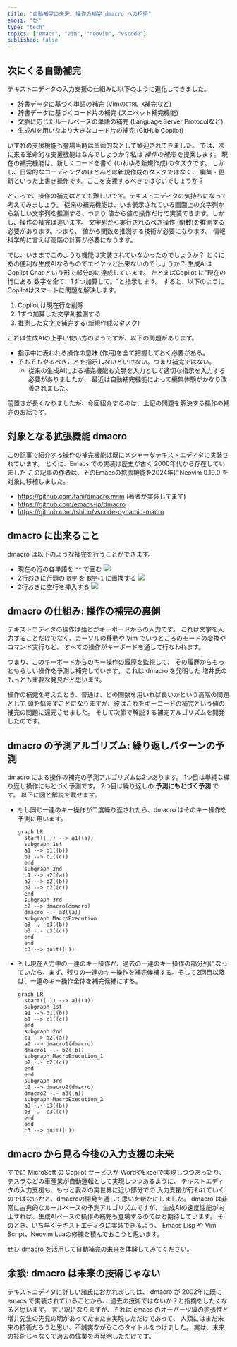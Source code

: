```yaml
---
title: "自動補完の未来: 操作の補完 dmacro への招待"
emoji: "😎"
type: "tech"
topics: ["emacs", "vim", "neovim", "vscode"]
published: false
---
```


## 次にくる自動補完

テキストエディタの入力支援の仕組みは以下のように進化してきました。

- 辞書データに基づく単語の補完 (Vimの`CTRL-X`補完など)
- 辞書データに基づくコード片の補完 (スニペット補完機能)
- 文脈に応じたルールベースの単語の補完 (Language Server Protocolなど)
- 生成AIを用いたより大きなコード片の補完 (GitHub Copilot)

いずれの支援機能も登場当時は革命的なとして歓迎されてきました。
では、次に来る革命的な支援機能はなんでしょうか？私は *操作の補完* を提案します。
現在の補完機能は、新しくコードを書く (いわゆる新規作成)のタスクです。
しかし、日常的なコーディングのほとんどは新規作成のタスクではなく、
編集・更新といった上書き操作です。ここを支援するべきではないでしょうか？

ところで、操作の補完はとても難しいです。テキストエディタの気持ちになって考えてみましょう。
従来の補完機能は、いま表示されている画面上の文字列から新しい文字列を推測する、つまり
値から値の操作だけで実装できます。しかし、操作の補完は違います。
文字列から実行されるべき操作 (関数)を推測する必要があります。つまり、
値から関数を推測する技術が必要になります。
情報科学的に言えば高階の計算が必要になります。

では、いままでこのような機能は実装されていなかったのでしょうか？
とくにあの便利な生成AIなるものでエイヤッと出来ないのでしょうか？
生成AIは Copilot Chat という形で部分的に達成しています。
たとえばCopilot に"現在の行にある 数字を全て、1ずつ加算して。"と指示します。
すると、以下のようにCopilotはスマートに問題を解決します。

1. Copilot は現在行を削除
2. 1ずつ加算した文字列推測する
3. 推測した文字で補完する(新規作成のタスク)

これは生成AIの上手い使い方のようですが、以下の問題があります。

- 指示中に表われる操作の意味 (作用)を全て把握しておく必要がある。
- そもそもやるべきことを指示しないといけない。つまり補完ではない。
  - 従来の生成AIによる補完機能も文脈を入力として適切な指示を入力する必要がありましたが、
    最近は自動補完機能によって編集体験がかなり改善されました。

前置きが長くなりましたが、今回紹介するのは、上記の問題を解決する操作の補完のお話です。

## 対象となる拡張機能 dmacro

この記事で紹介する操作の補完機能は既にメジャーなテキストエディタに実装されています。
とくに、Emacs での実装は歴史が古く 2000年代から存在していました
この記事の作者は、そのEmacsの拡張機能を2024年にNeovim 0.10.0 を対象に移植しました。

- https://github.com/tani/dmacro.nvim (著者が実装してます)
- https://github.com/emacs-jp/dmacro
- https://github.com/tshino/vscode-dynamic-macro

## dmacro に出来ること

dmacro は以下のような補完を行うことができます。

- 現在の行の各単語を `""` で囲む
  ![](/images/wrap_quote_dmacro_2024.png)
- 2行おきに行頭の `数字` を `数字+1` に置換する
  ![](/images/inc_num_dmacro_2024.png)
- 2行おきに空行を挿入する
  ![](/images/insert_nl_dmacro_2024.png)

## dmacro の仕組み: 操作の補完の裏側

テキストエディタの操作は殆どがキーボードからの入力です。
これは文字を入力することだけでなく、カーソルの移動や
Vim でいうところのモードの変換やコマンド実行など、
すべての操作がキーボードを通して行なわれます。

つまり、このキーボードからのキー操作の履歴を監視して、
その履歴からもっともらしい操作を予測し補完しています。
これは dmacro を発明した 増井氏のもっとも重要な発見だと思います。

操作の補完を考えたとき、普通は、どの関数を用いれば良いかという高階の問題として
頭を悩ますことになりますが、彼はこれをキーコードの補完という値の補完の問題に還元させました。
そして次節で解説する補完アルゴリズムを開発したのです。

## dmacro の予測アルゴリズム: 繰り返しパターンの予測

dmacro による操作の補完の予測アルゴリズムは2つあります。
1つ目は単純な繰り返し操作にもとづく予測です。
2つ目は繰り返しの **予測にもとづく予測** です。
以下に図と解説を載せます。

- もし同じ一連のキー操作が二度繰り返されたら、dmacro はそのキー操作を予測に用います。
  ```mermaid
  graph LR
    start(( )) --> a1((a))
    subgraph 1st
    a1 --> b1((b))
    b1 --> c1((c))
    end
    subgraph 2nd
    c1 --> a2((a))
    a2 --> b2((b))
    b2 --> c2((c))
    end
    subgraph 3rd
    c2 --> dmacro(dmacro)
    dmacro -.- a3((a))
    subgraph MacroExecution
    a3 -.- b3((b))
    b3 -.- c3((c))
    end
    end
    c3 --> quit(( ))
  ```

- もし現在入力中の一連のキー操作が、過去の一連のキー操作の部分列になっていたら、まず、残りの一連のキー操作を補完候補する。そして2回目以降は、一連のキー操作全体を補完候補にする。
  ```mermaid
  graph LR
    start(( )) --> a1((a))
    subgraph 1st
    a1 --> b1((b))
    b1 --> c1((c))
    end
    subgraph 2nd
    c1 --> a2((a))
    a2 --> dmacro1(dmacro)
    dmacro1 -.- b2((b))
    subgraph MacroExecution_1
    b2 -.- c2((c))
    end
    end
    subgraph 3rd
    c2 --> dmacro2(dmacro)
    dmacro2 -.- a3((a))
    subgraph MacroExecution_2
    a3 -.- b3((b))
    b3 -.- c3((c))
    end
    end
    c3 --> quit(( ))
  ```

## dmacro から見る今後の入力支援の未来

すでに MicroSoft の Copilot サービスが
WordやExcelで実現しつつあったり、
テスラなどの車産業が自動運転として実現しつつあるように、
テキストエディタの入力支援も、もっと我々の実世界に近い部分での
入力支援が行われていくのではないかと、dmacroの開発を通して思いを新たにしました。
dmacro は非常に古典的なルールベースの予測アルゴリズムですが、
生成AIの速度性能が向上すれば、生成AIベースの操作の補完も登場するのではと期待しています。
そのとき、いち早くテキストエディタに実装できるよう、
Emacs Lisp や Vim Script、Neovim Luaの修練を積んでおこうと思います。

ぜひ dmacro を活用して自動補完の未来を体験してみてください。

## 余談: dmacro は未来の技術じゃない

テキストエディタに詳しい諸氏におかれましては、
dmacro が 2002年に既に emacs で実装されていることから、
過去の技術ではないか？と指摘をしたくなると思います。
言い訳になりますが、それは emacs のオーパーツ級の拡張性と
増井先生の先見の明があってたまたま実現しただけであって、
人類にはまだ未来の技術だろうと思い、不誠実ながらこのタイトルをつけました。
実は、未来の技術じゃなくて過去の偉業を再発明しただけです。
